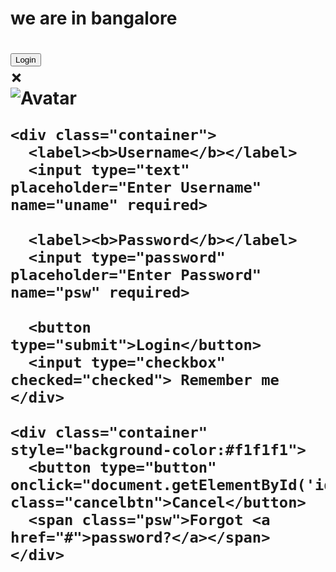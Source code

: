 <h1>we are in bangalore<h1>
<!-- Button to open the modal login form -->
<button onclick="document.getElementById('id01').style.display='block'">Login</button>

<!-- The Modal -->
<div id="id01" class="modal">
  <span onclick="document.getElementById('id01').style.display='none'" 
class="close" title="Close Modal">&times;</span>

  <!-- Modal Content -->
  <form class="modal-content animate" action="/action_page.php">
    <div class="imgcontainer">
      <img src="img_avatar2.png" alt="Avatar" class="avatar">
    </div>

    <div class="container">
      <label><b>Username</b></label>
      <input type="text" placeholder="Enter Username" name="uname" required>

      <label><b>Password</b></label>
      <input type="password" placeholder="Enter Password" name="psw" required>

      <button type="submit">Login</button>
      <input type="checkbox" checked="checked"> Remember me
    </div>

    <div class="container" style="background-color:#f1f1f1">
      <button type="button" onclick="document.getElementById('id01').style.display='none'" class="cancelbtn">Cancel</button>
      <span class="psw">Forgot <a href="#">password?</a></span>
    </div>
  </form>
</div>
